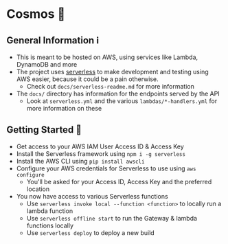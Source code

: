 # Cosmos :milky_way:

## General Information :information_source:
* This is meant to be hosted on AWS, using services like Lambda, DynamoDB and more
* The project uses [serverless](http://serverless-stack.com) to make development and testing using AWS easier, because it could be a pain otherwise. 
  * Check out `docs/serverless-readme.md`  for more information
* The `docs/` directory has information for the endpoints served by the API
  * Look at `serverless.yml` and the various `lambdas/*-handlers.yml` for more information on these

## Getting Started :running:
* Get access to your AWS IAM User Access ID & Access Key
* Install the Serverless framework using `npm i -g serverless`
* Install the AWS CLI using `pip install awscli`
* Configure your AWS credentials for Serverless to use using `aws configure`
  * You'll be asked for your Access ID, Access Key and the preferred location
* You now have access to various Serverless functions
  * Use `serverless invoke local --function <function>` to locally run a lambda function
  * Use `serverless offline start` to run the Gateway & lambda functions locally
  * Use `serverless deploy` to deploy a new build
